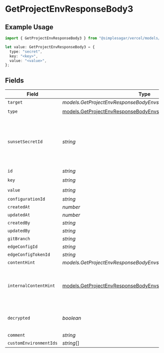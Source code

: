 # GetProjectEnvResponseBody3

## Example Usage

```typescript
import { GetProjectEnvResponseBody3 } from "@simplesagar/vercel/models/getprojectenvop.js";

let value: GetProjectEnvResponseBody3 = {
  type: "secret",
  key: "<key>",
  value: "<value>",
};
```

## Fields

| Field                                                                                                                                    | Type                                                                                                                                     | Required                                                                                                                                 | Description                                                                                                                              |
| ---------------------------------------------------------------------------------------------------------------------------------------- | ---------------------------------------------------------------------------------------------------------------------------------------- | ---------------------------------------------------------------------------------------------------------------------------------------- | ---------------------------------------------------------------------------------------------------------------------------------------- |
| `target`                                                                                                                                 | *models.GetProjectEnvResponseBodyEnvsResponseTarget*                                                                                     | :heavy_minus_sign:                                                                                                                       | N/A                                                                                                                                      |
| `type`                                                                                                                                   | [models.GetProjectEnvResponseBodyEnvsResponseType](../models/getprojectenvresponsebodyenvsresponsetype.md)                               | :heavy_check_mark:                                                                                                                       | N/A                                                                                                                                      |
| `sunsetSecretId`                                                                                                                         | *string*                                                                                                                                 | :heavy_minus_sign:                                                                                                                       | This is used to identiy variables that have been migrated from type secret to sensitive.                                                 |
| `id`                                                                                                                                     | *string*                                                                                                                                 | :heavy_minus_sign:                                                                                                                       | N/A                                                                                                                                      |
| `key`                                                                                                                                    | *string*                                                                                                                                 | :heavy_check_mark:                                                                                                                       | N/A                                                                                                                                      |
| `value`                                                                                                                                  | *string*                                                                                                                                 | :heavy_check_mark:                                                                                                                       | N/A                                                                                                                                      |
| `configurationId`                                                                                                                        | *string*                                                                                                                                 | :heavy_minus_sign:                                                                                                                       | N/A                                                                                                                                      |
| `createdAt`                                                                                                                              | *number*                                                                                                                                 | :heavy_minus_sign:                                                                                                                       | N/A                                                                                                                                      |
| `updatedAt`                                                                                                                              | *number*                                                                                                                                 | :heavy_minus_sign:                                                                                                                       | N/A                                                                                                                                      |
| `createdBy`                                                                                                                              | *string*                                                                                                                                 | :heavy_minus_sign:                                                                                                                       | N/A                                                                                                                                      |
| `updatedBy`                                                                                                                              | *string*                                                                                                                                 | :heavy_minus_sign:                                                                                                                       | N/A                                                                                                                                      |
| `gitBranch`                                                                                                                              | *string*                                                                                                                                 | :heavy_minus_sign:                                                                                                                       | N/A                                                                                                                                      |
| `edgeConfigId`                                                                                                                           | *string*                                                                                                                                 | :heavy_minus_sign:                                                                                                                       | N/A                                                                                                                                      |
| `edgeConfigTokenId`                                                                                                                      | *string*                                                                                                                                 | :heavy_minus_sign:                                                                                                                       | N/A                                                                                                                                      |
| `contentHint`                                                                                                                            | *models.GetProjectEnvResponseBodyEnvsResponseContentHint*                                                                                | :heavy_minus_sign:                                                                                                                       | N/A                                                                                                                                      |
| `internalContentHint`                                                                                                                    | [models.GetProjectEnvResponseBodyEnvsResponseInternalContentHint](../models/getprojectenvresponsebodyenvsresponseinternalcontenthint.md) | :heavy_minus_sign:                                                                                                                       | Similar to `contentHints`, but should not be exposed to the user.                                                                        |
| `decrypted`                                                                                                                              | *boolean*                                                                                                                                | :heavy_minus_sign:                                                                                                                       | Whether `value` and `vsmValue` are decrypted.                                                                                            |
| `comment`                                                                                                                                | *string*                                                                                                                                 | :heavy_minus_sign:                                                                                                                       | N/A                                                                                                                                      |
| `customEnvironmentIds`                                                                                                                   | *string*[]                                                                                                                               | :heavy_minus_sign:                                                                                                                       | N/A                                                                                                                                      |